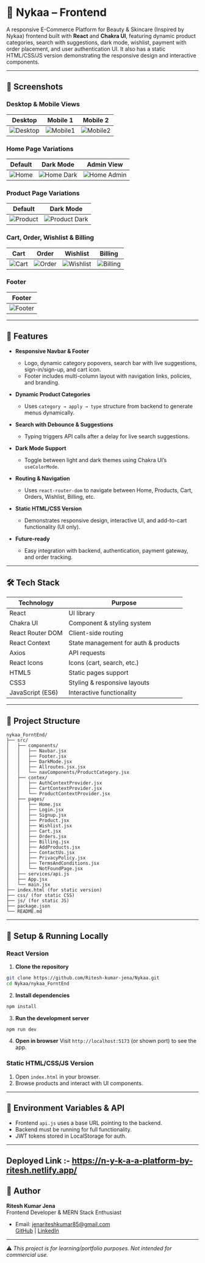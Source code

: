 # 🛒 Nykaa – Frontend 

A responsive E-Commerce Platform for Beauty & Skincare (Inspired by Nykaa) frontend built with **React** and **Chakra UI**, featuring dynamic product categories, search with suggestions, dark mode, wishlist, payment with order placement, and user authentication UI. It also has a static HTML/CSS/JS version demonstrating the responsive design and interactive components.

---

## 📸 Screenshots

### Desktop & Mobile Views

| Desktop | Mobile 1 | Mobile 2 |
|---------|----------|----------|
| ![Desktop](https://res.cloudinary.com/dy9gltg7s/image/upload/v1759536300/Screenshot_2025-10-04_050050_kxpjbv.png) | ![Mobile1](https://res.cloudinary.com/dy9gltg7s/image/upload/v1759536441/Screenshot_2025-10-04_051423_vu4jh2.png) | ![Mobile2](https://res.cloudinary.com/dy9gltg7s/image/upload/v1759536609/Screenshot_2025-10-04_051537_mrsgoe.png) |

### Home Page Variations

| Default | Dark Mode | Admin View |
|---------|-----------|------------|
| ![Home](https://res.cloudinary.com/dy9gltg7s/image/upload/v1759536697/Screenshot_2025-10-04_050223_jrvne1.png) | ![Home Dark](https://res.cloudinary.com/dy9gltg7s/image/upload/v1759536772/Screenshot_2025-10-04_050405_l5csly.png) | ![Home Admin](https://res.cloudinary.com/dy9gltg7s/image/upload/v1759536911/Screenshot_2025-10-04_050449_coy4tt.png) |

### Product Page Variations

| Default | Dark Mode |
|---------|-----------|
| ![Product](https://res.cloudinary.com/dy9gltg7s/image/upload/v1759536950/Screenshot_2025-10-04_050716_ofe88q.png) | ![Product Dark](https://res.cloudinary.com/dy9gltg7s/image/upload/v1759536998/Screenshot_2025-10-04_050734_a5hp06.png) |

### Cart, Order, Wishlist & Billing

| Cart | Order | Wishlist | Billing |
|------|-------|----------|---------|
| ![Cart](https://res.cloudinary.com/dy9gltg7s/image/upload/v1759537073/Screenshot_2025-10-04_050816_bf41qi.png) | ![Order](https://res.cloudinary.com/dy9gltg7s/image/upload/v1759537117/Screenshot_2025-10-04_050538_ifxifn.png) | ![Wishlist](https://res.cloudinary.com/dy9gltg7s/image/upload/v1759537278/Screenshot_2025-10-04_050650_qxptoo.png) | ![Billing](https://res.cloudinary.com/dy9gltg7s/image/upload/v1759537321/Screenshot_2025-10-04_051152_h8gytq.png) |

### Footer

| Footer |
|--------|
| ![Footer](https://res.cloudinary.com/dy9gltg7s/image/upload/v1761932831/Screenshot_2025-10-31_231337_bwl7wn.png) |


---

## 🚀 Features

- **Responsive Navbar & Footer**
  - Logo, dynamic category popovers, search bar with live suggestions, sign-in/sign-up, and cart icon.
  - Footer includes multi-column layout with navigation links, policies, and branding.

- **Dynamic Product Categories**
  - Uses `category → apply → type` structure from backend to generate menus dynamically.

- **Search with Debounce & Suggestions**
  - Typing triggers API calls after a delay for live search suggestions.

- **Dark Mode Support**
  - Toggle between light and dark themes using Chakra UI’s `useColorMode`.

- **Routing & Navigation**
  - Uses `react-router-dom` to navigate between Home, Products, Cart, Orders, Wishlist, Billing, etc.

- **Static HTML/CSS Version**
  - Demonstrates responsive design, interactive UI, and add-to-cart functionality (UI only).

- **Future-ready**
  - Easy integration with backend, authentication, payment gateway, and order tracking.

---

## 🛠 Tech Stack

| Technology | Purpose |
|------------|---------|
| React | UI library |
| Chakra UI | Component & styling system |
| React Router DOM | Client-side routing |
| React Context | State management for auth & products |
| Axios | API requests |
| React Icons | Icons (cart, search, etc.) |
| HTML5 | Static pages support |
| CSS3 | Styling & responsive layouts |
| JavaScript (ES6) | Interactive functionality |

---

## 📁 Project Structure

```
nykaa_ForntEnd/
├── src/
│   ├── components/
│   │   ├── Navbar.jsx
│   │   ├── Footer.jsx
│   │   ├── DarkMode.jsx
│   │   ├── Allroutes.jsx.jsx
│   │   └── navComponents/ProductCategory.jsx
│   ├── contex/
│   │   ├── AuthContextProvider.jsx
│   │   ├── CartContextProvider.jsx
│   │   └── ProductContextProvider.jsx
│   ├── pages/
│   │   ├── Home.jsx
│   │   ├── Login.jsx
│   │   ├── Signup.jsx
│   │   ├── Product.jsx
│   │   ├── Wishlist.jsx
│   │   ├── Cart.jsx
│   │   ├── Orders.jsx
│   │   ├── Billing.jsx
│   │   ├── AddProducts.jsx
│   │   ├── ContactUs.jsx
│   │   ├── PrivacyPolicy.jsx
│   │   ├── TermsAndConditions.jsx
│   │   └── NotFoundPage.jsx
│   ├── services/api.js
│   ├── App.jsx
│   └── main.jsx
├── index.html (for static version)
├── css/ (for static CSS)
├── js/ (for static JS)
├── package.json
└── README.md
```

---

## 🎯 Setup & Running Locally

### React Version
1. **Clone the repository**
```bash
git clone https://github.com/Ritesh-kumar-jena/Nykaa.git
cd Nykaa/nykaa_ForntEnd
```

2. **Install dependencies**
```bash
npm install
```

3. **Run the development server**
```bash
npm run dev
```

4. **Open in browser**
Visit `http://localhost:5173` (or shown port) to see the app.

### Static HTML/CSS/JS Version
1. Open `index.html` in your browser.
2. Browse products and interact with UI components.

---

## 🔧 Environment Variables & API

- Frontend `api.js` uses a base URL pointing to the backend.
- Backend must be running for full functionality.
- JWT tokens stored in LocalStorage for auth.

---

## Deployed Link :- https://n-y-k-a-a-platform-by-ritesh.netlify.app/

## 💼 Author

**Ritesh Kumar Jena**  
Frontend Developer & MERN Stack Enthusiast 
- Email: jenariteshkumar85@gmail.com  
[GitHub](https://github.com/Ritesh-kumar-jena) | [LinkedIn](http://www.linkedin.com/in/ritesh-kumar-jena-aa6407270)

---

⚠️ *This project is for learning/portfolio purposes. Not intended for commercial use.*

